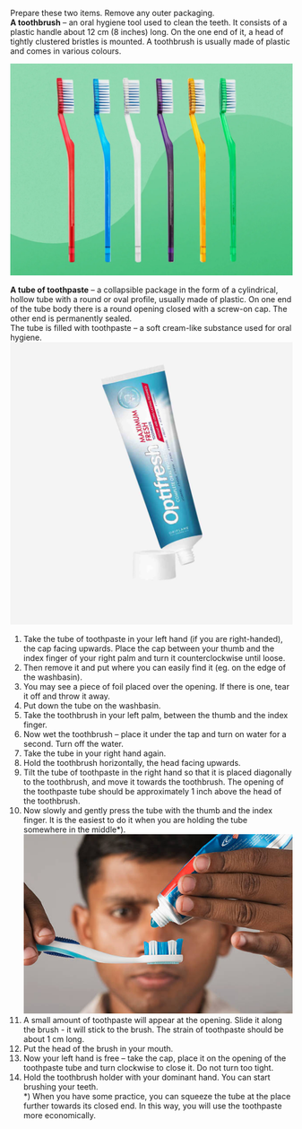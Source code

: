 Prepare these two items. Remove any outer packaging.  
**A toothbrush** – an oral hygiene tool used to clean the teeth. It consists of a plastic handle about 12 cm (8 inches) long. On the one end of it, a head of tightly clustered bristles is mounted. A toothbrush is usually made of plastic and comes in various colours.    

![This is a tootbrush](./praca%20domowa/toothbrush.jpg)  

**A tube of toothpaste** – a collapsible package in the form of a cylindrical, hollow tube with a round or oval profile, usually made of plastic. On one end of the tube body there is a round opening closed with a screw-on cap. The other end is permanently sealed.  
The tube is filled with toothpaste – a soft cream-like substance used for oral hygiene.    
![This is toothpaste](./praca%20domowa/toothpaste.jfif)  

1.	Take the tube of toothpaste in your left hand (if you are right-handed), the cap facing upwards. Place the cap between your thumb and the index finger of your right palm and turn it counterclockwise until loose.   
2. Then remove it and put where you can easily find it (eg. on the edge of the washbasin).
3. You may see a piece of foil placed over the opening. If there is one, tear it off and throw it away.
4. Put down the tube on the washbasin.
5. Take the toothbrush in your left palm, between the thumb and the index finger.
6. Now wet the toothbrush – place it under the tap and turn on water for a second. Turn off the water.
7. Take the tube in your right hand again.
8. Hold the toothbrush horizontally, the head facing upwards.
9. Tilt the tube of toothpaste in the right hand so that it is placed diagonally to the toothbrush, and move it towards the toothbrush. The opening of the toothpaste tube should be approximately 1 inch above the head of the toothbrush. 
10. Now slowly and gently press the tube with the thumb and the index finger. It is the easiest to do it when you are holding the tube somewhere in the middle*).    
![How to apply](./praca%20domowa/apply.jpg)  
11. A small amount of toothpaste will appear at the opening. Slide it along the brush - it will stick to the brush. The strain of toothpaste should be about 1 cm long.
12. Put the head of the brush in your mouth.
13. Now your left hand is free – take the cap, place it on the opening of the toothpaste tube and turn clockwise to close it. Do not turn too tight.
14. Hold the toothbrush holder with your dominant hand. You can start brushing your teeth.  
    *) When you have some practice, you can squeeze the tube at the place further towards its closed end. In this way, you will use the toothpaste more economically.

